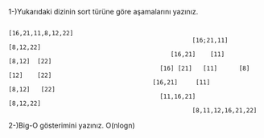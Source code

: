 1-)Yukarıdaki dizinin sort türüne göre aşamalarını yazınız.

                                                          [16,21,11,8,12,22]
                                                       [16;21,11]   [8,12,22]
                                                 [16,21]    [11]     [8,12]  [22]
                                              [16] [21]   [11]      [8] [12]    [22]    
                                            [16,21]     [11]          [8,12]   [22]
                                              [11,16,21]               [8,12,22]
                                                       [8,11,12,16,21,22]

2-)Big-O gösterimini yazınız.
     O(nlogn)

